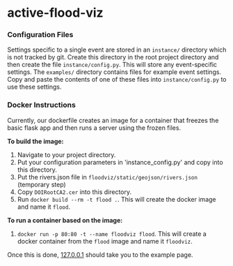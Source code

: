 # active-flood-viz

### Configuration Files

Settings specific to a single event are stored in an `instance/` directory which is not tracked by git.
Create this directory in the root project directory and then create the file `instance/config.py`.
This will store any event-specific settings.
The `examples/` directory contains files for example event settings.
Copy and paste the contents of one of these files into `instance/config.py` to use these settings.

### Docker Instructions

Currently, our dockerfile creates an image for a container that freezes the basic flask app and then runs a server using
the frozen files. 

**To build the image:**
1. Navigate to your project directory.
1. Put your configuration parameters in 'instance_config.py' and copy into this directory.
1. Put the rivers.json file in `floodviz/static/geojson/rivers.json` (temporary step)
1. Copy `DOIRootCA2.cer` into this directory.
1. Run `docker build --rm -t flood .`. This will create the docker image and name it `flood`.

**To run a container based on the image:**
1. `docker run -p 80:80 -t --name floodviz flood`. This will create a docker container from the `flood` image and name it `floodviz`.


Once this is done, [127.0.0.1](http://127.0.0.1) should take you to the example page.


